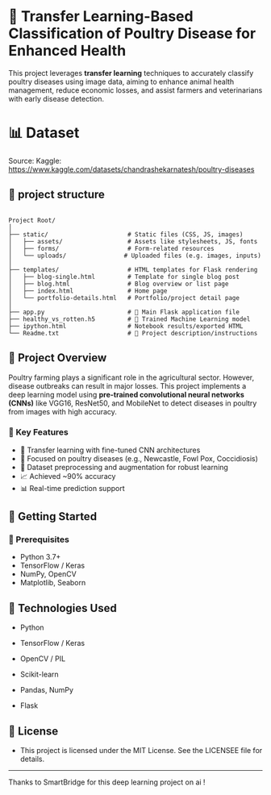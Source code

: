 # 🐔 Transfer Learning-Based Classification of Poultry Disease for Enhanced Health

This project leverages **transfer learning** techniques to accurately classify poultry diseases using image data, aiming to enhance animal health management, reduce economic losses, and assist farmers and veterinarians with early disease detection.


# 📊 Dataset

Source: Kaggle: https://www.kaggle.com/datasets/chandrashekarnatesh/poultry-diseases


## 🧠 project structure 
```

Project Root/
│
├── static/                      # Static files (CSS, JS, images)
│   ├── assets/                  # Assets like stylesheets, JS, fonts
│   ├── forms/                   # Form-related resources
│   └── uploads/                # Uploaded files (e.g. images, inputs)
│
├── templates/                   # HTML templates for Flask rendering
│   ├── blog-single.html         # Template for single blog post
│   ├── blog.html                # Blog overview or list page
│   ├── index.html               # Home page
│   └── portfolio-details.html   # Portfolio/project detail page
│
├── app.py                       # 🚀 Main Flask application file
├── healthy_vs_rotten.h5         # 🤖 Trained Machine Learning model
├── ipython.html                 # Notebook results/exported HTML
└── Readme.txt                   # 📄 Project description/instructions

```

## 📌 Project Overview

Poultry farming plays a significant role in the agricultural sector. However, disease outbreaks can result in major losses. This project implements a deep learning model using **pre-trained convolutional neural networks (CNNs)** like VGG16, ResNet50, and MobileNet to detect diseases in poultry from images with high accuracy.


### 🔬 Key Features

- 🧠 Transfer learning with fine-tuned CNN architectures
- 🐓 Focused on poultry diseases (e.g., Newcastle, Fowl Pox, Coccidiosis)
- 📸 Dataset preprocessing and augmentation for robust learning
- 📈 Achieved ~90% accuracy
- 📊 Real-time prediction support

## 🚀 Getting Started

### 🔧 Prerequisites

- Python 3.7+
- TensorFlow / Keras
- NumPy, OpenCV
- Matplotlib, Seaborn


## 🧪 Technologies Used

- Python

- TensorFlow / Keras

- OpenCV / PIL

- Scikit-learn

- Pandas, NumPy

- Flask





## 📜 License

- This project is licensed under the MIT License.
See the LICENSEE file for details.


---

Thanks to SmartBridge for this deep learning project on ai !







